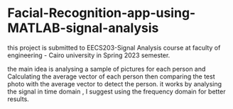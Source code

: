 # Facial-Recognition-app-using-MATLAB-signal-analysis

this project is submitted to EECS203-Signal Analysis course at faculty of engineering - Cairo university in Spring 2023 semester.


the main idea is analysing a sample of pictures for each person and Calculating the average vector of each person then comparing the test photo with the average vector to detect the person. 
it works by analysing the signal in time domain , I suggest using the frequency domain for better results.
